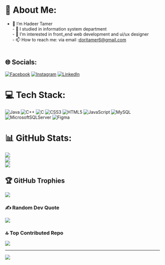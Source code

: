 # 💫 About Me:
- 🌱 I’m Hadeer Tamer <br>- 🌱 I studied in information system department<br>-  🌱 I’m interested in front_end web development and ui/ux designer<br>- 📫 How to reach me: via email :doritamer6@gmail.com<br><br>



## 🌐 Socials:
[![Facebook](https://img.shields.io/badge/Facebook-%231877F2.svg?logo=Facebook&logoColor=white)](https://www.facebook.com/profile.php?id=100086098871847&mibextid=2JQ9oc) 
[![Instagram](https://img.shields.io/badge/Instagram-%23E4405F.svg?logo=Instagram&logoColor=white)](https://www.instagram.com/hadeeryones8?igsh=M3RsNW95bGhsaDUx) 
[![LinkedIn](https://img.shields.io/badge/LinkedIn-%230A66C2.svg?logo=linkedin&logoColor=white)](https://www.linkedin.com/in/hadeer-tamer-97384b379?utm_source=share&utm_campaign=share_via&utm_content=profile&utm_medium=android_app)

# 💻 Tech Stack:
![Java](https://img.shields.io/badge/java-%23ED8B00.svg?style=plastic&logo=openjdk&logoColor=white) ![C++](https://img.shields.io/badge/c++-%2300599C.svg?style=plastic&logo=c%2B%2B&logoColor=white) ![C](https://img.shields.io/badge/c-%2300599C.svg?style=plastic&logo=c&logoColor=white) ![CSS3](https://img.shields.io/badge/css3-%231572B6.svg?style=plastic&logo=css3&logoColor=white) ![HTML5](https://img.shields.io/badge/html5-%23E34F26.svg?style=plastic&logo=html5&logoColor=white) ![JavaScript](https://img.shields.io/badge/javascript-%23323330.svg?style=plastic&logo=javascript&logoColor=%23F7DF1E) ![MySQL](https://img.shields.io/badge/mysql-4479A1.svg?style=plastic&logo=mysql&logoColor=white) ![MicrosoftSQLServer](https://img.shields.io/badge/Microsoft%20SQL%20Server-CC2927?style=plastic&logo=microsoft%20sql%20server&logoColor=white) ![Figma](https://img.shields.io/badge/figma-%23F24E1E.svg?style=plastic&logo=figma&logoColor=white)
# 📊 GitHub Stats:
![](https://github-readme-stats.vercel.app/api?username=HadeerTamer2510&theme=dark&hide_border=false&include_all_commits=false&count_private=false)<br/>
![](https://github-readme-streak-stats.herokuapp.com/?user=HadeerTamer2510&theme=dark&hide_border=false)<br/>
![](https://github-readme-stats.vercel.app/api/top-langs/?username=HadeerTamer2510&theme=dark&hide_border=false&include_all_commits=false&count_private=false&layout=compact)

## 🏆 GitHub Trophies
![](https://github-profile-trophy.vercel.app/?username=HadeerTamer2510&theme=radical&no-frame=false&no-bg=true&margin-w=4)

### ✍️ Random Dev Quote
![](https://quotes-github-readme.vercel.app/api?type=horizontal&theme=radical)

### 🔝 Top Contributed Repo
![](https://github-contributor-stats.vercel.app/api?username=HadeerTamer2510&limit=5&theme=dark&combine_all_yearly_contributions=true)

---
[![](https://visitcount.itsvg.in/api?id=HadeerTamer2510&icon=0&color=0)](https://visitcount.itsvg.in)

<!-- Proudly created with GPRM ( https://gprm.itsvg.in ) -->

